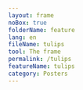```yaml
---
layout: frame
noBox: true
folderName: feature
lang: en
fileName: tulips
tool: The frame
permalink: /tulips
featureName: tulips
category: Posters
---
```

